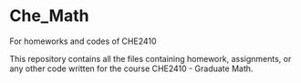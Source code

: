 # Che_Math
For homeworks and codes of CHE2410

This repository contains all the files containing homework, assignments, or any other code written for the course CHE2410 - Graduate Math. 
